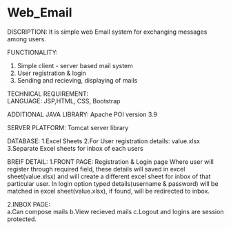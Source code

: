 # Web_Email

DISCRIPTION: It is simple web Email system for exchanging messages among users.

FUNCTIONALITY: 
  1. Simple client - server based mail system
  2. User registration & login
  3. Sending and recieving, displaying of mails

TECHNICAL REQUIREMENT:  
  LANGUAGE:
    JSP,HTML, CSS, Bootstrap
  
  ADDITIONAL JAVA LIBRARY: 
    Apache POI version 3.9
  
  SERVER PLATFORM:
    Tomcat server library
  
  DATABASE: 
    1.Excel Sheets
    2.For User registration details: value.xlsx
    3.Separate Excel sheets for inbox of each users
    
BREIF DETAIL: 
  1.FRONT PAGE: 
    Registration & Login page Where user will register through required field, these details will saved in excel sheet(value.xlsx) and will     create a different excel sheet for inbox of that particular user.
    In login option typed details(username & password) will be matched in excel sheet(value.xlsx), if found, will be redirected to inbox.
  
  2.INBOX PAGE:  
      a.Can compose mails
      b.View recieved mails
      c.Logout and logins are session protected.
